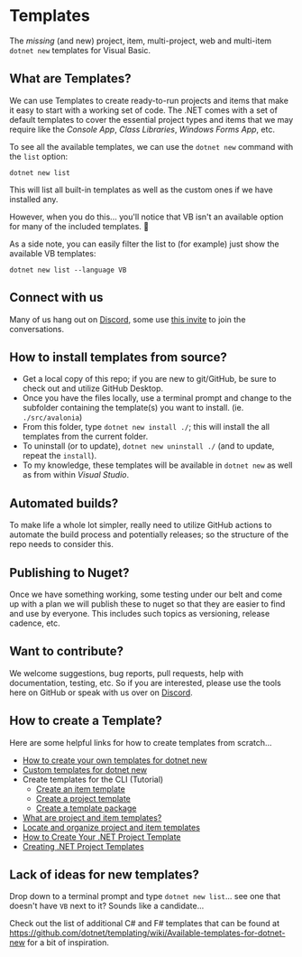 # Templates

The *missing* (and new) project, item, multi-project, web and multi-item `dotnet new` templates for Visual Basic.

## What are Templates?

We can use Templates to create ready-to-run projects and items that make it easy to start with a working set of code. The .NET comes with a set of default templates to cover the essential project types and items that we may require like the *Console App*, *Class Libraries*, *Windows Forms App*, etc.

To see all the available templates, we can use the `dotnet new` command with the `list` option:

`dotnet new list`

This will list all built-in templates as well as the custom ones if we have installed any.

However, when you do this... you'll notice that VB isn't an available option for many of the included templates. 🤔

As a side note, you can easily filter the list to (for example) just show the available VB templates:

`dotnet new list --language VB`

## Connect with us

Many of us hang out on [Discord](https://discord.gg/Y8EH5fF6WG), some use [this invite](https://discord.gg/Y8EH5fF6WG) to join the conversations.

## How to install templates from source?

- Get a local copy of this repo; if you are new to git/GitHub, be sure to check out and utilize GitHub Desktop.
- Once you have the files locally, use a terminal prompt and change to the subfolder containing the template(s) you want to install. (ie. `./src/avalonia`)
- From this folder, type `dotnet new install ./`; this will install the all templates from the current folder.
- To uninstall (or to update), `dotnet new uninstall ./` (and to update, repeat the `install`).
- To my knowledge, these templates will be available in `dotnet new` as well as from within *Visual Studio*.

## Automated builds?

To make life a whole lot simpler, really need to utilize GitHub actions to automate the build process and potentially releases; so the structure of the repo needs to consider this.

## Publishing to Nuget?

Once we have something working, some testing under our belt and come up with a plan we will publish these to nuget so that they are easier to find and use by everyone. This includes such topics as versioning, release cadence, etc.

## Want to contribute?

We welcome suggestions, bug reports, pull requests, help with documentation, testing, etc. So if you are interested, please use the tools here on GitHub or speak with us over on [Discord](https://discord.gg/Y8EH5fF6WG).

## How to create a Template?

Here are some helpful links for how to create templates from scratch...

- [How to create your own templates for dotnet new](https://devblogs.microsoft.com/dotnet/how-to-create-your-own-templates-for-dotnet-new/)
- [Custom templates for dotnet new](https://learn.microsoft.com/en-us/dotnet/core/tools/custom-templates)
- Create templates for the CLI (Tutorial)
  - [Create an item template](https://learn.microsoft.com/en-us/dotnet/core/tutorials/cli-templates-create-item-template)
  - [Create a project template](https://learn.microsoft.com/en-us/dotnet/core/tutorials/cli-templates-create-project-template)
  - [Create a template package](https://learn.microsoft.com/en-us/dotnet/core/tutorials/cli-templates-create-template-package?pivots=dotnet-8-0)
- [What are project and item templates?](https://learn.microsoft.com/en-us/visualstudio/ide/creating-project-and-item-templates?view=vs-2022)
- [Locate and organize project and item templates](https://learn.microsoft.com/en-us/visualstudio/ide/how-to-locate-and-organize-project-and-item-templates?view=vs-2022)
- [How to Create Your .NET Project Template](https://auth0.com/blog/create-dotnet-project-template/)
- [Creating .NET Project Templates](https://code-maze.com/dotnet-project-templates-creation/)

## Lack of ideas for new templates?

Drop down to a terminal prompt and type `dotnet new list`... see one that doesn't have `VB` next to it? Sounds like a candidate...

Check out the list of additional C# and F# templates that can be found at <https://github.com/dotnet/templating/wiki/Available-templates-for-dotnet-new> for a bit of inspiration.
